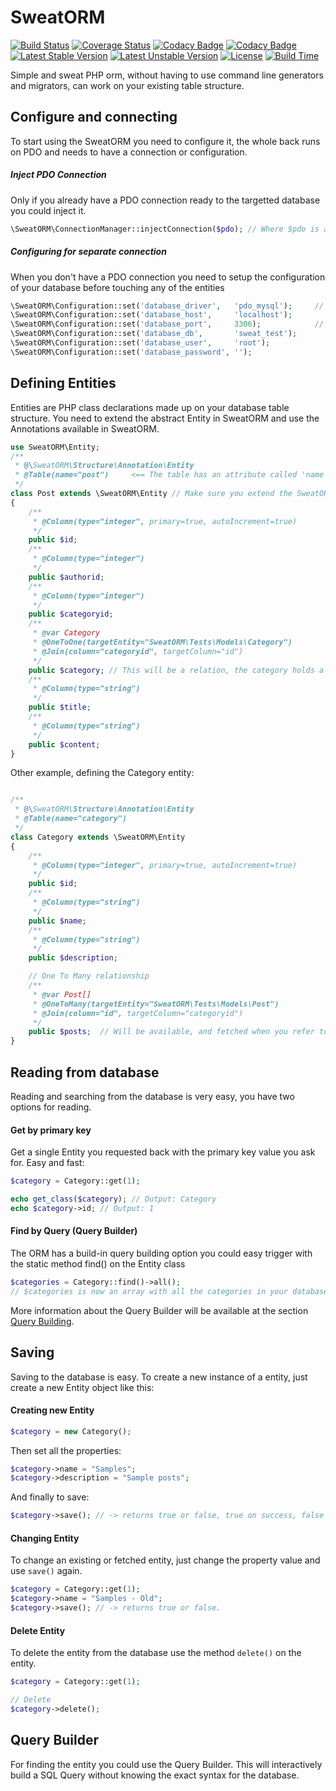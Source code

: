 # SweatORM 
[![Build Status](https://travis-ci.org/tomvlk/sweat-orm.svg)](https://travis-ci.org/tomvlk/sweat-orm) [![Coverage Status](https://coveralls.io/repos/tomvlk/sweat-orm/badge.svg?branch=master&service=github)](https://coveralls.io/github/tomvlk/sweat-orm?branch=master) [![Codacy Badge](https://api.codacy.com/project/badge/grade/b90c424851234082a43a0c0c94de7922)](https://www.codacy.com/app/tomvalk/sweat-orm) [![Codacy Badge](https://api.codacy.com/project/badge/coverage/b90c424851234082a43a0c0c94de7922)](https://www.codacy.com/app/tomvalk/sweat-orm) [![Latest Stable Version](https://poser.pugx.org/tomvlk/sweat-orm/v/stable)](https://packagist.org/packages/tomvlk/sweat-orm) [![Latest Unstable Version](https://poser.pugx.org/tomvlk/sweat-orm/v/unstable)](https://packagist.org/packages/tomvlk/sweat-orm) [![License](https://poser.pugx.org/tomvlk/sweat-orm/license)](https://packagist.org/packages/tomvlk/sweat-orm) [![Build Time](https://buildtimetrend.herokuapp.com/badge/tomvlk/sweat-orm)](https://buildtimetrend.herokuapp.com/dashboard/tomvlk/sweat-orm)

Simple and sweat PHP orm, without having to use command line generators and migrators, can work on your existing table structure.

## Configure and connecting
To start using the SweatORM you need to configure it, the whole back runs on PDO and needs to have a connection or configuration.

##### Inject PDO Connection
Only if you already have a PDO connection ready to the targetted database you could inject it.
```php
\SweatORM\ConnectionManager::injectConnection($pdo); // Where $pdo is an instance of PDO. Active connection!
```

##### Configuring for separate connection
When you don't have a PDO connection you need to setup the configuration of your database before touching any of the entities
```php
\SweatORM\Configuration::set('database_driver',   'pdo_mysql');     // No other drivers support right now
\SweatORM\Configuration::set('database_host',     'localhost');
\SweatORM\Configuration::set('database_port',     3306);            // Optional, default 3306
\SweatORM\Configuration::set('database_db',       'sweat_test');
\SweatORM\Configuration::set('database_user',     'root');
\SweatORM\Configuration::set('database_password', '');
```

## Defining Entities

Entities are PHP class declarations made up on your database table structure. You need to extend the abstract Entity in SweatORM and use the Annotations available in SweatORM.

```php
use SweatORM\Entity;
/**
 * @\SweatORM\Structure\Annotation\Entity
 * @Table(name="post")     <== The table has an attribute called 'name', which contains the table name in your database.
 */
class Post extends \SweatORM\Entity // Make sure you extend the SweatORM\Entity!
{
    /**
     * @Column(type="integer", primary=true, autoIncrement=true)
     */
    public $id;
    /**
     * @Column(type="integer")
     */
    public $authorid;
    /**
     * @Column(type="integer")
     */
    public $categoryid;
    /**
     * @var Category
     * @OneToOne(targetEntity="SweatORM\Tests\Models\Category")
     * @Join(column="categoryid", targetColumn="id")
     */
    public $category; // This will be a relation, the category holds a Category entity instance, lazy fetched from your 'categoryid' column!
    /**
     * @Column(type="string")
     */
    public $title;
    /**
     * @Column(type="string")
     */
    public $content;
}
```

Other example, defining the Category entity:

```php

/**
 * @\SweatORM\Structure\Annotation\Entity
 * @Table(name="category")
 */
class Category extends \SweatORM\Entity
{
    /**
     * @Column(type="integer", primary=true, autoIncrement=true)
     */
    public $id;
    /**
     * @Column(type="string")
     */
    public $name;
    /**
     * @Column(type="string")
     */
    public $description;

    // One To Many relationship
    /**
     * @var Post[]
     * @OneToMany(targetEntity="SweatORM\Tests\Models\Post")
     * @Join(column="id", targetColumn="categoryid")
     */
    public $posts;  // Will be available, and fetched when you refer to it using lazy loading.
}
```



## Reading from database

Reading and searching from the database is very easy, you have two options for reading.

#### Get by primary key
Get a single Entity you requested back with the primary key value you ask for. Easy and fast:
```php
$category = Category::get(1);

echo get_class($category); // Output: Category
echo $category->id; // Output: 1
```

#### Find by Query (Query Builder)
The ORM has a build-in query building option you could easy trigger with the static method find() on the Entity class
```php
$categories = Category::find()->all();
// $categories is now an array with all the categories in your database, all returned as Entity instances.
```

More information about the Query Builder will be available at the section [Query Building](#query-builder).

## Saving
Saving to the database is easy. To create a new instance of a entity, just create a new Entity object like this:

#### Creating new Entity
```php
$category = new Category();
```

Then set all the properties:
```php
$category->name = "Samples";
$category->description = "Sample posts";
```

And finally to save:
```php
$category->save(); // -> returns true or false, true on success, false on failure, will also throw exceptions.
```


#### Changing Entity
To change an existing or fetched entity, just change the property value and use ```save()``` again.

```php
$category = Category::get(1);
$category->name = "Samples - Old";
$category->save(); // -> returns true or false.
```



#### Delete Entity
To delete the entity from the database use the method ```delete()``` on the entity.

```php
$category = Category::get(1);

// Delete
$category->delete();
```



## Query Builder
For finding the entity you could use the Query Builder. This will interactively build a SQL Query without knowing the exact syntax for the database.

